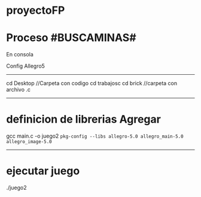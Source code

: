 proyectoFP
==========
Proceso  #BUSCAMINAS#
=======
En consola

Config
Allegro5

--------------------
cd Desktop  //Carpeta con codigo
cd trabajosc
cd brick //carpeta con archivo .c

-----------------------
definicion de librerias
Agregar
=======================
gcc main.c -o juego2 `pkg-config --libs allegro-5.0 allegro_main-5.0 allegro_image-5.0`


-----------------------
ejecutar juego
=======================
./juego2

